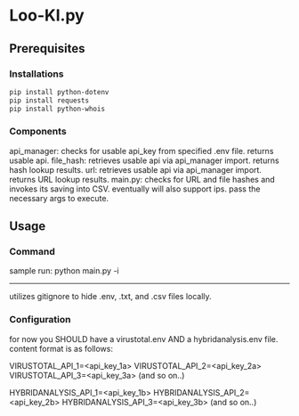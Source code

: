 # Loo-KI.py

## Prerequisites

### Installations
```bash
pip install python-dotenv
pip install requests
pip install python-whois
```

### Components
api_manager: checks for usable api_key from specified .env file. returns usable api.
file_hash: retrieves usable api via api_manager import. returns hash lookup results.
url: retrieves usable api via api_manager import. returns URL lookup results.
main.py: checks for URL and file hashes and invokes its saving into CSV. eventually will also support ips. pass the necessary args to execute.

## Usage

### Command
sample run:
python main.py -i <hash>

-------------------------------------

utilizes gitignore to hide .env, .txt, and .csv files locally.

### Configuration
for now you SHOULD have a virustotal.env AND a hybridanalysis.env file. content format is as follows:

VIRUSTOTAL_API_1=<api_key_1a>
VIRUSTOTAL_API_2=<api_key_2a>
VIRUSTOTAL_API_3=<api_key_3a>
(and so on..)

HYBRIDANALYSIS_API_1=<api_key_1b>
HYBRIDANALYSIS_API_2=<api_key_2b>
HYBRIDANALYSIS_API_3=<api_key_3b>
(and so on..)
